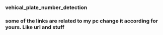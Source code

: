 ### vehical_plate_number_detection
### some of the links are related to my pc change it according for yours. Like url and stuff
